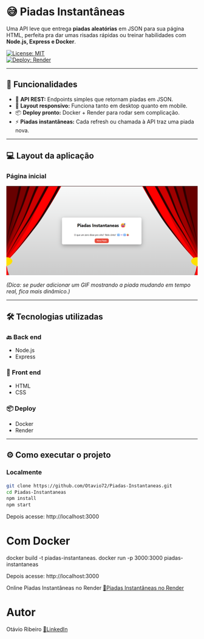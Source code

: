 # 😅 Piadas Instantâneas

Uma API leve que entrega **piadas aleatórias** em JSON para sua página HTML, perfeita pra dar umas risadas rápidas ou treinar habilidades com **Node.js, Express e Docker**.

[![License: MIT](https://img.shields.io/badge/License-MIT-green.svg)](https://github.com/Otavio72/Piadas-Instantaneas/blob/main/LICENSE)  
[![Deploy: Render](https://img.shields.io/badge/Deploy-Render-blue)](https://piadas-instantaneas.onrender.com/)

---

## 🚀 Funcionalidades

- 📩 **API REST:** Endpoints simples que retornam piadas em JSON.  
- 📱 **Layout responsivo:** Funciona tanto em desktop quanto em mobile.  
- 📦 **Deploy pronto:** Docker + Render para rodar sem complicação.  
- ⚡ **Piadas instantâneas:** Cada refresh ou chamada à API traz uma piada nova.

---

## 💻 Layout da aplicação

### Página inicial
![Página Inicial](assets/PiadasInstantaneas.png)

*(Dica: se puder adicionar um GIF mostrando a piada mudando em tempo real, fica mais dinâmico.)*

---

## 🛠 Tecnologias utilizadas

### 🔙 Back end
- Node.js  
- Express

### 🎨 Front end
- HTML  
- CSS

### 📦 Deploy
- Docker  
- Render

---

## ⚙️ Como executar o projeto

### Localmente
```bash
git clone https://github.com/Otavio72/Piadas-Instantaneas.git
cd Piadas-Instantaneas
npm install
npm start
```
Depois acesse: http://localhost:3000

# Com Docker
docker build -t piadas-instantaneas.
docker run -p 3000:3000 piadas-instantaneas

Depois acesse: http://localhost:3000

Online
Piadas Instantâneas no Render
[🔗Piadas Instantâneas no Render](https://piadas-instantaneas.onrender.com/)

# Autor
Otávio Ribeiro
[🔗LinkedIn](https://www.linkedin.com/in/otávio-ribeiro-57a359197)
